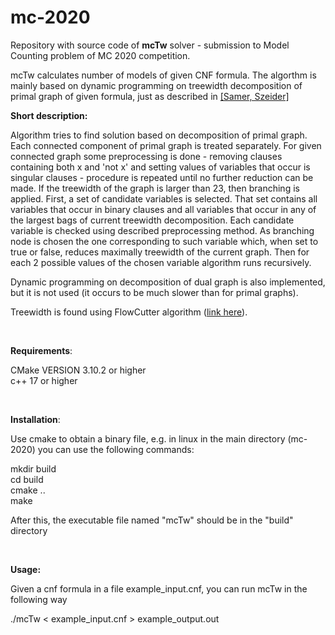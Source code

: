 # mc-2020

Repository with source code of **mcTw** solver - submission to Model Counting problem of MC 2020 competition.<br>

mcTw calculates number of models of given CNF formula. The algorthm is mainly based on dynamic programming on treewidth decomposition of primal graph of given formula, just as described in [[Samer, Szeider]](https://doi.org/10.1016/j.jda.2009.06.002)<br>

**Short description:**

Algorithm tries to find solution based on decomposition of primal graph. Each connected component of primal graph is treated separately. For given connected graph some preprocessing is done - removing clauses containing both x and 'not x' and setting values of variables that occur is singular clauses - procedure is repeated until no further reduction can be made. If the treewidth of the graph is larger than 23, then branching is applied. First, a set of candidate variables is selected. That set contains all variables that occur in binary clauses and all variables that occur in any of the largest bags of current treewidth decomposition. Each candidate variable is checked using described preprocessing method. As branching node is chosen the one corresponding to such variable which, when set to true or false, reduces maximally treewidth of the current graph. Then for each 2 possible values of the chosen variable algorithm runs recursively.<br>

Dynamic programming on decomposition of dual graph is also implemented, but it is not used (it occurs to be much slower than for primal graphs).<br>

Treewidth is found using FlowCutter algorithm ([link here](https://github.com/ben-strasser/flow-cutter-pace16)).

<br>


**Requirements**:

CMake VERSION 3.10.2 or higher<br>
c++ 17 or higher

<br>

**Installation**:

Use cmake to obtain a binary file, e.g. in linux in the main directory (mc-2020) you can use the following commands:

mkdir build<br>
cd build<br>
cmake ..<br>
make

After this, the executable file named "mcTw" should be in the "build" directory

<br>

**Usage:**

Given a cnf formula in a file example_input.cnf, you can run mcTw in the following way
 
./mcTw < example_input.cnf > example_output.out